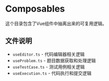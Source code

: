 # Composables

这个目录包含了Vue组件中抽离出来的可复用逻辑。

## 文件说明

- `useEditor.ts` - 代码编辑器相关逻辑
- `useProblem.ts` - 题目数据获取和处理逻辑
- `useTestCase.ts` - 测试用例相关逻辑
- `useExecution.ts` - 代码执行和提交逻辑